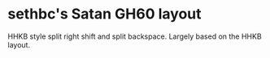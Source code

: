 # sethbc's Satan GH60 layout

HHKB style split right shift and split backspace.  Largely based on the HHKB layout.
